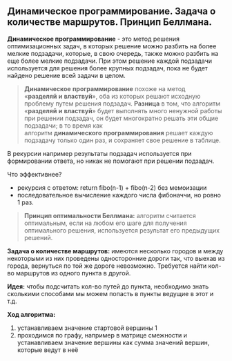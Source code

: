 ## Динамическое программирование. Задача о количестве маршрутов. Принцип Беллмана.

**Динамическое программирование** - это метод решения оптимизационных задач, в которых решение можно разбить на более мелкие подзадачи, которые, в свою очередь, также можно разбить на еще более мелкие подзадачи. При этом решение каждой подзадачи используется для решения более крупных подзадач, пока не будет найдено решение всей задачи в целом.

> **Динамическое** **программирование** похоже на метод «**разделяй** **и** **властвуй**», оба из которых решают исходную проблему путем решения подзадач. **Разница** в том, что алгоритм «**разделяй** **и** **властвуй**» будет выполнять много ненужной работы при решении подзадач, он будет многократно решать эти общие подзадачи; в то время как алгоритм **динамического** **программирования** решает каждую подзадачу только один раз, и сохраняет свое решение в таблице.

В рекурсии например результаты подзадач используется при формировании ответа, но никак не помогают при решении подзадач. 

Что эффективнее?
* рекурсия с ответом: return fibo(n-1) + fibo(n-2) без мемоизации
* последовательное вычисление каждого числа фибоначчи, но ровно 1 раз.

> **Принцип оптимальности Беллмана:** алгоритм считается оптимальным, если на любом его шаге для получения оптимального решения, используется результат его предыдущих решений.


**Задача о количестве маршрутов:** имеются несколько городов и между некоторыми из них проведены односторонние дороги так, что выехав из города, вернуться по той же дороге невозможно.
Требуется найти кол-во маршрутов из одного пункта в другой.

**Идея:** чтобы подсчитать кол-во путей до пункта, необходимо знать сколькими способами мы можем попасть в пункты ведущие в этот и т.д.

**Ход алгоритма:**
1. устанавливаем значение стартовой вершины 1
2. проходимся по графу, например в матрице смежности и устанавливаем значение вершины как сумма значений вершин, которые ведут в неё
